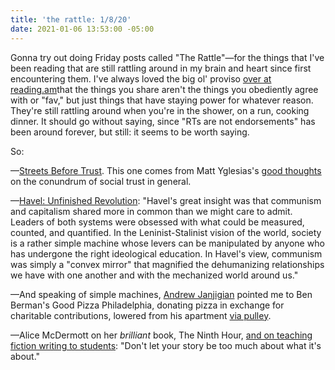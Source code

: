 ```yaml
---
title: 'the rattle: 1/8/20'
date: 2021-01-06 13:53:00 -05:00
---
```


Gonna try out doing Friday posts called "The Rattle"—for the things that I've been reading that are still rattling around in my brain and heart since first encountering them. I've always loved the big ol' proviso [over at reading.am](https://www.reading.am/)that the things you share aren't the things you obediently agree with or "fav," but just things that have staying power for whatever reason. They're still rattling around when you're in the shower, on a run, cooking dinner. It should go without saying, since "RTs are not endorsements" has been around forever, but still: it seems to be worth saying.

So:

—[Streets Before Trust](https://pedestrianobservations.com/2020/12/31/streets-before-trust/). This one comes from Matt Yglesias's [good thoughts](https://www.slowboring.com/p/making-policy-for-a-low-trust-world?token=eyJ1c2VyX2lkIjo4NzI4OTcsInBvc3RfaWQiOjMxMDE5NjEwLCJfIjoiV2lBV2siLCJpYXQiOjE2MDk5NDg0MzEsImV4cCI6MTYwOTk1MjAzMSwiaXNzIjoicHViLTE1OTE4NSIsInN1YiI6InBvc3QtcmVhY3Rpb24ifQ.DqXIRbCbalWTRO1NTg7lZze4O1jxGKtBHMVCjrHn-7A) on the conundrum of social trust in general.

—[Havel: Unfinished Revolution](https://bookshop.org/books/havel-unfinished-revolution/9780822946069):
"Havel's great insight was that communism and capitalism shared more in common than we might care to admit. Leaders of both systems were obsessed with what could be measured, counted, and quantified. In the Leninist-Stalinist vision of the world, society is a rather simple machine whose levers can be manipulated by anyone who has undergone the right ideological education. In Havel's view, communism was simply a "convex mirror" that magnified the dehumanizing relationships we have with one another and with the mechanized world around us."

—And speaking of simple machines, [Andrew Janjigian](https://wordloaf.substack.com/p/friday-bread-basket-1821) pointed me to Ben Berman's Good Pizza Philadelphia, donating pizza in exchange for charitable contributions, lowered from his apartment [via pulley](https://www.inquirer.com/food/pizza-grad-student-charity-barstool-sports-dave-portnoy-contribution-20201126.html). 

—Alice McDermott on her *brilliant* book, The Ninth Hour, [and on teaching fiction writing to students](https://www.youtube.com/watch?v=jd-8ZDf2NLk): "Don't let your story be too much about what it's about."

